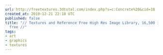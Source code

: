 ```yaml
---
url: http://freetextures.3dtotal.com/index.php?s=c:Concrete%20&cid=18
created_at: 2010-12-21 22:18 UTC
published: false
title: "// Textures and Reference Free High Res Image Library, 16,500 images royalty
  free //"
tags:
- art
- graphics
- textures
---
```



